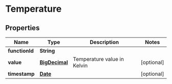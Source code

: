 
# Temperature

## Properties
Name | Type | Description | Notes
------------ | ------------- | ------------- | -------------
**functionId** | **String** |  | 
**value** | [**BigDecimal**](BigDecimal.md) | Temperature value in Kelvin |  [optional]
**timestamp** | [**Date**](Date.md) |  |  [optional]



